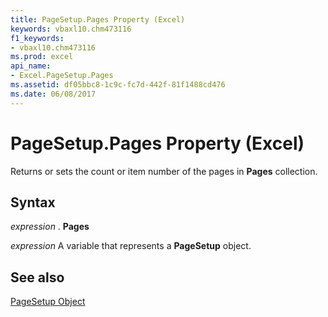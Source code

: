 ```yaml
---
title: PageSetup.Pages Property (Excel)
keywords: vbaxl10.chm473116
f1_keywords:
- vbaxl10.chm473116
ms.prod: excel
api_name:
- Excel.PageSetup.Pages
ms.assetid: df05bbc8-1c9c-fc7d-442f-81f1488cd476
ms.date: 06/08/2017
---
```



# PageSetup.Pages Property (Excel)

Returns or sets the count or item number of the pages in  **Pages** collection.


## Syntax

 _expression_ . **Pages**

 _expression_ A variable that represents a **PageSetup** object.


## See also


[PageSetup Object](Excel.PageSetup.md)

